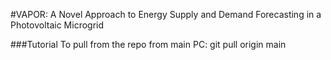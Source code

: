#VAPOR: A Novel Approach to Energy Supply and Demand Forecasting in a Photovoltaic Microgrid

###Tutorial
To pull from the repo from main PC: git pull origin main